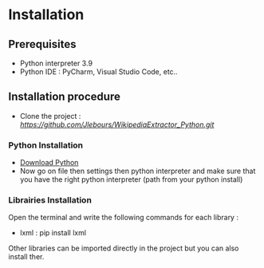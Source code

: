 # Installation

## Prerequisites

* Python interpreter 3.9
* Python IDE : PyCharm, Visual Studio Code, etc..

## Installation procedure

* Clone the project : *https://github.com/Jlebours/WikipediaExtractor_Python.git*

### Python Installation
 * [Download Python](https://www.python.org/downloads/)
 * Now go on file then settings then python interpreter and make sure that you have the right python
 interpreter (path from your python install)

### Librairies Installation
Open the terminal and write the following commands for each library :
 * lxml : pip install lxml
 
Other libraries can be imported directly in the project but you can also install ther.
